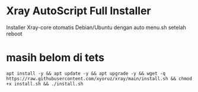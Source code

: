 # Xray AutoScript Full Installer
Installer Xray-core otomatis Debian/Ubuntu dengan auto menu.sh setelah reboot
# masih belom di tets
```apt install -y && apt update -y && apt upgrade -y && wget -q https://raw.githubusercontent.com/xyoruz/xray/main/install.sh && chmod +x install.sh && ./install.sh```
